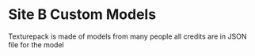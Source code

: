 # Site B Custom Models
Texturepack is made of models from many people all credits are in JSON file for the model
